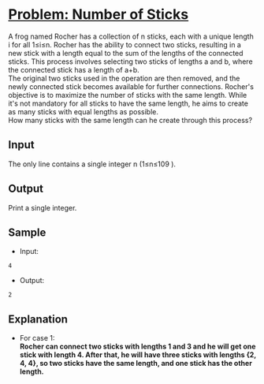 # [Problem: Number of Sticks](https://my.newtonschool.co/playground/code/t28nau9puo0h)

A frog named Rocher has a collection of n sticks, each with a unique length i for all 1≤i≤n. Rocher has the ability to connect two sticks, resulting in a new stick with a length equal to the sum of the lengths of the connected sticks. This process involves selecting two sticks of lengths a and b, where the connected stick has a length of a+b. <br>
The original two sticks used in the operation are then removed, and the newly connected stick becomes available for further connections. Rocher's objective is to maximize the number of sticks with the same length. While it's not mandatory for all sticks to have the same length, he aims to create as many sticks with equal lengths as possible. <br>
How many sticks with the same length can he create through this process?

## Input

The only line contains a single integer n (1≤n≤109 ).

## Output

Print a single integer.

## Sample

- Input:
```
4
```

- Output:
```
2
```

## Explanation

- For case 1: <br> **Rocher can connect two sticks with lengths 1 and 3 and he will get one stick with length 4. After that, he will have three sticks with lengths {2, 4, 4}, so two sticks have the same length, and one stick has the other length.**
